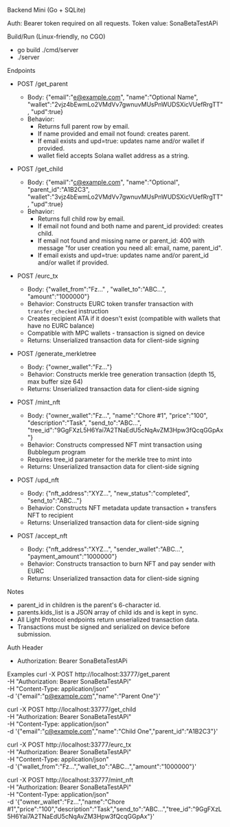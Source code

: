 Backend Mini (Go + SQLite)

Auth: Bearer token required on all requests.
Token value: SonaBetaTestAPi

Build/Run (Linux-friendly, no CGO)
- go build ./cmd/server
- ./server

Endpoints
- POST /get_parent
  - Body: {"email":"e@example.com", "name":"Optional Name", "wallet":"2vjz4bEwmLo2VMdVv7gwnuvMUsPnWUDSXicVUefRrgTT", "upd":true}
  - Behavior:
    - Returns full parent row by email.
    - If name provided and email not found: creates parent.
    - If email exists and upd=true: updates name and/or wallet if provided.
    - wallet field accepts Solana wallet address as a string.

- POST /get_child
  - Body: {"email":"c@example.com", "name":"Optional", "parent_id":"A1B2C3", "wallet":"3vjz4bEwmLo2VMdVv7gwnuvMUsPnWUDSXicVUefRrgTT", "upd":true}
  - Behavior:
    - Returns full child row by email.
    - If email not found and both name and parent_id provided: creates child.
    - If email not found and missing name or parent_id: 400 with message "for user creation you need all: email, name, parent_id".
    - If email exists and upd=true: updates name and/or parent_id and/or wallet if provided.

- POST /eurc_tx
  - Body: {"wallet_from":"Fz..." , "wallet_to":"ABC...", "amount":"1000000"}
  - Behavior: Constructs EURC token transfer transaction with `transfer_checked` instruction
  - Creates recipient ATA if it doesn't exist (compatible with wallets that have no EURC balance)
  - Compatible with MPC wallets - transaction is signed on device
  - Returns: Unserialized transaction data for client-side signing

- POST /generate_merkletree
  - Body: {"owner_wallet":"Fz..."}
  - Behavior: Constructs merkle tree generation transaction (depth 15, max buffer size 64)
  - Returns: Unserialized transaction data for client-side signing

- POST /mint_nft
  - Body: {"owner_wallet":"Fz...", "name":"Chore #1", "price":"100", "description":"Task", "send_to":"ABC...", "tree_id":"9GgFXzL5H6Yai7A2TNaEdU5cNqAvZM3Hpw3fQcqGGpAx"}
  - Behavior: Constructs compressed NFT mint transaction using Bubblegum program
  - Requires tree_id parameter for the merkle tree to mint into
  - Returns: Unserialized transaction data for client-side signing

- POST /upd_nft
  - Body: {"nft_address":"XYZ...", "new_status":"completed", "send_to":"ABC..."}
  - Behavior: Constructs NFT metadata update transaction + transfers NFT to recipient
  - Returns: Unserialized transaction data for client-side signing

- POST /accept_nft
  - Body: {"nft_address":"XYZ...", "sender_wallet":"ABC...", "payment_amount":"1000000"}
  - Behavior: Constructs transaction to burn NFT and pay sender with EURC
  - Returns: Unserialized transaction data for client-side signing

Notes
- parent_id in children is the parent's 6-character id.
- parents.kids_list is a JSON array of child ids and is kept in sync.
- All Light Protocol endpoints return unserialized transaction data.
- Transactions must be signed and serialized on device before submission.

Auth Header
- Authorization: Bearer SonaBetaTestAPi

Examples
curl -X POST http://localhost:33777/get_parent \
  -H "Authorization: Bearer SonaBetaTestAPi" \
  -H "Content-Type: application/json" \
  -d '{"email":"p@example.com","name":"Parent One"}'

curl -X POST http://localhost:33777/get_child \
  -H "Authorization: Bearer SonaBetaTestAPi" \
  -H "Content-Type: application/json" \
  -d '{"email":"c@example.com","name":"Child One","parent_id":"A1B2C3"}'

curl -X POST http://localhost:33777/eurc_tx \
  -H "Authorization: Bearer SonaBetaTestAPi" \
  -H "Content-Type: application/json" \
  -d '{"wallet_from":"Fz...","wallet_to":"ABC...","amount":"1000000"}'

curl -X POST http://localhost:33777/mint_nft \
  -H "Authorization: Bearer SonaBetaTestAPi" \
  -H "Content-Type: application/json" \
  -d '{"owner_wallet":"Fz...","name":"Chore #1","price":"100","description":"Task","send_to":"ABC...","tree_id":"9GgFXzL5H6Yai7A2TNaEdU5cNqAvZM3Hpw3fQcqGGpAx"}'


